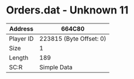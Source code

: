 
#  Orders.dat - Unknown 11
Address   | 664C80
----------|-------------
Player ID | 223815 (Byte Offset: 0)
Size 	  | 1
Length 	  | 189
SC:R      | Simple Data



